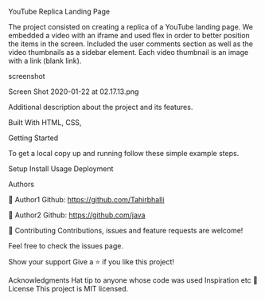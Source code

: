 YouTube Replica Landing Page

The project consisted on creating a replica of a YouTube landing page. We embedded a video with an iframe and used flex in order to better position the items in the screen. Included the user comments section as well as the video thumbnails as a sidebar element. Each video thumbnail is an image with a link (blank link).

screenshot

Screen Shot 2020-01-22 at 02.17.13.png

Additional description about the project and its features.

Built With
HTML,
CSS,

Getting Started

To get a local copy up and running follow these simple example steps.

Setup
Install
Usage
Deployment

Authors

👤 Author1
Github: https://github.com/Tahirbhalli

👤 Author2
Github: https://github.com/java

🤝 Contributing
Contributions, issues and feature requests are welcome!

Feel free to check the issues page.

Show your support
Give a ⭐️ if you like this project!

Acknowledgments
Hat tip to anyone whose code was used
Inspiration
etc
📝 License
This project is MIT licensed.
